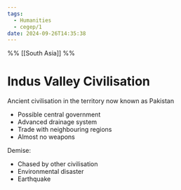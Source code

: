 ```yaml
---
tags:
  - Humanities
  - cegep/1
date: 2024-09-26T14:35:38
---
```


%% [[South Asia]] %%

# Indus Valley Civilisation

Ancient civilisation in the territory now known as Pakistan

- Possible central government
- Advanced drainage system
- Trade with neighbouring regions
- Almost no weapons

Demise:

- Chased by other civilisation
- Environmental disaster
- Earthquake
